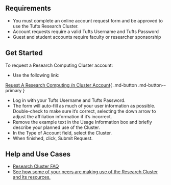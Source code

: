 ## Requirements

- You must complete an online account request form and be approved to use the Tufts Research Cluster.
- Account requests require a valid Tufts Username and Tufts Password
- Guest and student accounts require faculty or researcher sponsorship

## Get Started

To request a Research Computing Cluster account:

- Use the following link:

[Reuest A Research Computing /n Cluster Account](http://research.uit.tufts.edu/){ .md-button .md-button--primary }

- Log in with your Tufts Username and Tufts Password.
- The form will auto-fill as much of your user information as possible. Double-check to make sure it’s correct, selecting the down arrow to adjust the affiliation information if it’s incorrect.
- Remove the example text in the Usage Information box and briefly describe your planned use of the Cluster.
- In the Type of Account field, select the Cluster. 
- When finished, click, Submit Request.

## Help and Use Cases

- [Research Cluster FAQ](https://wikis.uit.tufts.edu/confluence/display/TuftsUITResearchComputing/High+Performance+Compute+Cluster)
- [See how some of your peers are making use of the Research Cluster and its resources.](https://wikis.uit.tufts.edu/confluence/display/TuftsUITResearchComputing/Cluster+Research+use+cases)
